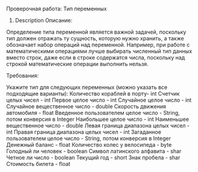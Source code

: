 Проверочная работа: Тип переменных
1. Description
Описание:
 
Определение типа переменной является важной задачей, поскольку тип должен отражать ту сущность, которую нужно хранить,
а также обозначает набор операций над переменной. Например, при работе с математическими операциями лучше выбирать 
численный тип данных вместо строк, даже если в строке содержатся числа, поскольку над строкой математические операции
выполнить нельзя.
 
Требования:
 
Укажите тип для следующих переменных (можно указать все подходящие варианты):
Количество кораблей в порту- int
Счетчик целых чисел - int
Первое целое число - int
Случайное целое число - int
Случайное вещественное число - double
Скорость движения автомобиля - float
Введенное пользователем целое число - String, потом конверсия в Integer
Наибольшее целое число - int
Наименьшее вещественное число - double
Левая граница диапазона целых чисел - int
Правая граница диапазона целых чисел - int
Загаданное пользователем целое число - String, потом конверсия в Integer
Денежный баланс - float
Количество колес у велосипеда - byte
Голодный ли человек - boolean
Символ латинского алфавита - shar
Четное ли число - boolean
Текущий год - short
Знак пробела - shar
Стоимость билета - float
